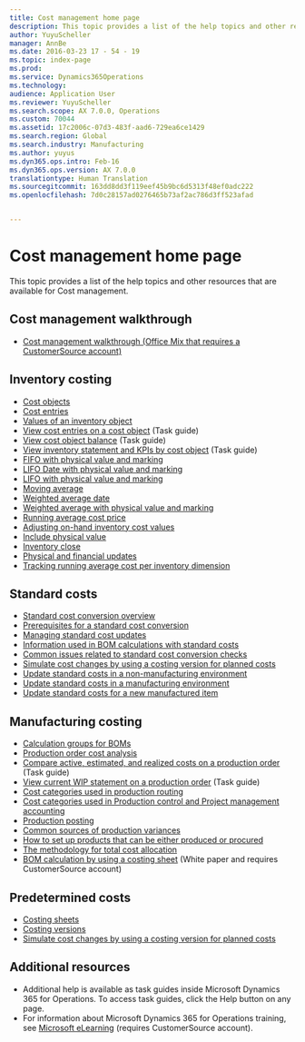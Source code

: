 ```yaml
---
title: Cost management home page
description: This topic provides a list of the help topics and other resources that are available for Cost management.
author: YuyuScheller
manager: AnnBe
ms.date: 2016-03-23 17 - 54 - 19
ms.topic: index-page
ms.prod: 
ms.service: Dynamics365Operations
ms.technology: 
audience: Application User
ms.reviewer: YuyuScheller
ms.search.scope: AX 7.0.0, Operations
ms.custom: 70044
ms.assetid: 17c2006c-07d3-483f-aad6-729ea6ce1429
ms.search.region: Global
ms.search.industry: Manufacturing
ms.author: yuyus
ms.dyn365.ops.intro: Feb-16
ms.dyn365.ops.version: AX 7.0.0
translationtype: Human Translation
ms.sourcegitcommit: 163dd8dd3f119eef45b9bc6d5313f48ef0adc222
ms.openlocfilehash: 7d0c28157ad0276465b73af2ac786d3ff523afad


---
```


# <a name="cost-management-home-page"></a>Cost management home page

This topic provides a list of the help topics and other resources that are available for Cost management. 

<a name="cost-management-walkthrough"></a>Cost management walkthrough
---------------------------

-   [Cost management walkthrough (Office Mix that requires a CustomerSource account)](https://mbs.microsoft.com/customersource/northamerica/AX/learning/presentations/DynamicsTechnicalConference16)

## <a name="inventory-costing"></a>Inventory costing
-   [Cost objects](cost-object.md)
-   [Cost entries](cost-entries.md)
-   [Values of an inventory object](physical-quantity.md)
-   [View cost entries on a cost object](http://ax.help.dynamics.com/en/wiki/view-cost-entries-for-a-cost-object/) (Task guide)
-   [View cost object balance](http://ax.help.dynamics.com/en/wiki/view-cost-object-balance/) (Task guide)
-   [View inventory statement and KPIs by cost object](http://ax.help.dynamics.com/en/wiki/view-inventory-statement-and-kpis-by-cost-object/) (Task guide)
-   [FIFO with physical value and marking](fifo-physical-value-marking.md)
-   [LIFO Date with physical value and marking](lifo-date-physical-value-marking.md)
-   [LIFO with physical value and marking](lifo-physical-value-marking.md)
-   [Moving average](moving-average.md)
-   [Weighted average date](weighted-average-date.md)
-   [Weighted average with physical value and marking](weighted-average-physical-value-marking.md)
-   [Running average cost price](running-average-cost-price.md)
-   [Adjusting on-hand inventory cost values](adjust-hand-inventory-cost-values.md)
-   [Include physical value](include-physical-value.md)
-   [Inventory close](inventory-close.md)
-   [Physical and financial updates](physical-financial-updates.md)
-   [Tracking running average cost per inventory dimension](track-running-average-cost-per-inventory-dimension.md)

## <a name="standard-costs"></a>Standard costs
-   [Standard cost conversion overview](standard-cost-conversion-overview.md)
-   [Prerequisites for a standard cost conversion](prerequisites-standard-cost-conversion.md)
-   [Managing standard cost updates](manage-standard-cost-updates.md)
-   [Information used in BOM calculations with standard costs](information-used-bom-calculations-standard-costs.md)
-   [Common issues related to standard cost conversion checks](http://ax.help.dynamics.com/en/wiki/common-issues-related-to-standard-cost-conversion-checks-2/)
-   [Simulate cost changes by using a costing version for planned costs](simulate-cost-changes-costing-version-planned-costs.md)
-   [Update standard costs in a non-manufacturing environment](update-standard-costs-non-manufacturing-environment.md)
-   [Update standard costs in a manufacturing environment](update-standard-costs-manufacturing-environment.md)
-   [Update standard costs for a new manufactured item](update-standard-costs-new-manufactured-item.md)

## <a name="manufacturing-costing"></a>Manufacturing costing
-   [Calculation groups for BOMs](bom-calculation-groups.md)
-   [Production order cost analysis](production-order-cost-analysis.md)
-   [Compare active, estimated, and realized costs on a production order](http://ax.help.dynamics.com/en/wiki/view-reasons-for-high-production-variance-for-a-production-order/) (Task guide)
-   [View current WIP statement on a production order](http://ax.help.dynamics.com/en/wiki/view-wip-statement-on-a-production-order/) (Task guide)
-   [Cost categories used in production routing](cost-categories-used-production-routings.md)
-   [Cost categories used in Production control and Project management accounting](cost-categories-used-production-control-project-management-accounting.md)
-   [Production posting](production-posting.md)
-   [Common sources of production variances](common-sources-of-production-variances.md)
-   [How to set up products that can be either produced or procured](manufactured-items-treated-as-purchased-items.md)
-   [The methodology for total cost allocation](methodology-total-cost-allocation.md)
-   [BOM calculation by using a costing sheet](https://mbs.microsoft.com/customersource/northamerica/AX/learning/documentation/white-papers/365operationsbomcalsheet) (White paper and requires CustomerSource account)

## <a name="predetermined-costs"></a>Predetermined costs
-   [Costing sheets](costing-sheets.md)
-   [Costing versions](costing-versions.md)
-   [Simulate cost changes by using a costing version for planned costs](simulate-cost-changes-costing-version-planned-costs.md)

## <a name="additional-resources"></a>Additional resources
-   Additional help is available as task guides inside Microsoft Dynamics 365 for Operations. To access task guides, click the Help button on any page.
-   For information about Microsoft Dynamics 365 for Operations training, see [Microsoft eLearning](https://mbspartner.microsoft.com/AX/LearningPlans) (requires CustomerSource account).





<!--HONumber=Feb17_HO3-->



